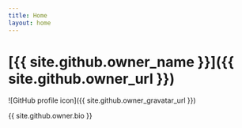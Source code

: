 ```yaml
---
title: Home
layout: home
---
```


# [{{ site.github.owner_name }}]({{ site.github.owner_url }})

![GitHub profile icon]({{ site.github.owner_gravatar_url }})

{{ site.github.owner.bio }}